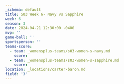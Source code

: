 ```yaml
---
_schema: default
title: S03 Week 6- Navy vs Sapphire
week: 6
season: 3
date: 2024-04-21 12:30:00 -0400
mvp: ''
game-ball: ''
sportsperson: ''
teams-score:
  - team: _womensplus-teams/s03-women-s-navy.md
    score:
  - team: _womensplus-teams/s03-women-s-sapphire.md
    score:
location: _locations/carter-baron.md
field: '3'
---
```

